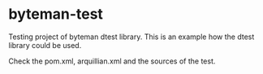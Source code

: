 byteman-test
============

Testing project of byteman dtest library. This is an example how the dtest library could be used.

Check the pom.xml, arquillian.xml and the sources of the test. 

